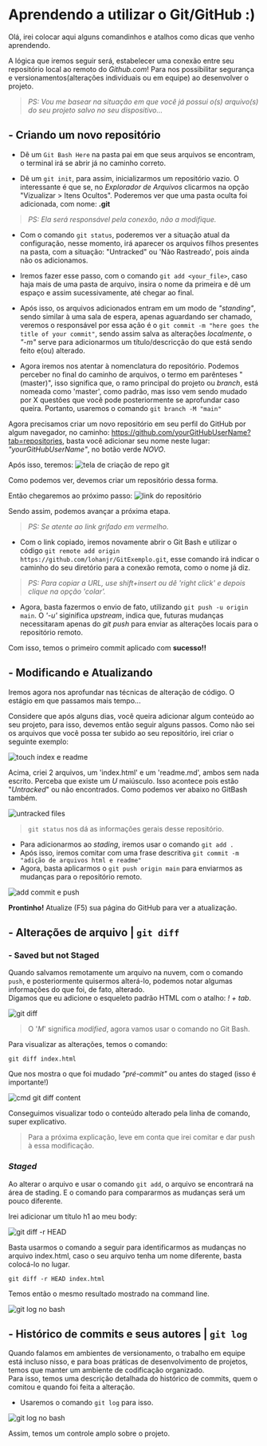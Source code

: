 # Aprendendo a utilizar o Git/GitHub :)

Olá, irei colocar aqui alguns comandinhos e atalhos como dicas que venho aprendendo.

A lógica que iremos seguir será, estabelecer uma conexão entre seu repositório local ao remoto do _Github.com_! Para nos possibilitar segurança e versionamentos(alterações individuais ou em equipe) ao desenvolver o projeto.

> _PS: Vou me basear na situação em que você já possui o(s) arquivo(s) do seu projeto salvo no seu dispositivo..._

## - Criando um novo repositório

* Dê um `Git Bash Here` na pasta pai em que seus arquivos se encontram, o terminal irá se abrir já no caminho correto.

* Dê um `git init`, para assim, inicializarmos um repositório vazio. O interessante é que se, no _Explorador de Arquivos_ clicarmos na opção "Vizualizar > Itens Ocultos". Poderemos ver que uma pasta oculta foi adicionada, com nome: <b>.git</b>
> _PS: Ela será responsável pela conexão, não a modifique._

* Com o comando `git status`, poderemos ver a situação atual da configuração, nesse momento, irá aparecer os arquivos filhos presentes na pasta, com a situação: "Untracked" ou 'Não Rastreado', pois ainda não os adicionamos.

* Iremos fazer esse passo, com o comando `git add <your_file>`, caso haja mais de uma pasta de arquivo, insira o nome da primeira e dê um espaço e assim sucessivamente, até chegar ao final.

* Após isso, os arquivos adicionados entram em um modo de _"standing"_, sendo similar à uma sala de espera, apenas aguardando ser chamado, veremos o responsável por essa ação é o `git commit -m "here goes the title of your commit"`, sendo assim salva as alterações *localmente*, o _"-m"_ serve para adicionarmos um título/descricção do que está sendo feito e(ou) alterado.

*  Agora iremos nos atentar à nomenclatura do repositório. Podemos perceber no final do caminho de arquivos, o termo em parênteses "(master)", isso significa que, o ramo principal do projeto ou _branch_, está nomeada como 'master', como padrão, mas isso vem sendo mudado por X questões que você pode posteriormente se aprofundar caso queira. Portanto, usaremos o comando `git branch -M "main"`

Agora precisamos criar um novo repositório em seu perfil do GitHub por algum navegador, no caminho: https://github.com/yourGitHubUserName?tab=repositories, basta você adicionar seu nome neste lugar: _"yourGitHubUserName"_, no botão verde *NOVO*.

Após isso, teremos:
![tela de criação de repo git](imgs/repositorioGitExemplo.png)

Como podemos ver, devemos criar um repositório dessa forma.

Então chegaremos ao próximo passo:
![link do repositório](imgs/RemotePartGrifado.png)

Sendo assim, podemos avançar a próxima etapa.

> _PS: Se atente ao link grifado em vermelho._

* Com o link copiado, iremos novamente abrir o Git Bash e utilizar o código `git remote add origin https://github.com/lohanjr/GitExemplo.git`, esse comando irá indicar o caminho do seu diretório para a conexão remota, como o nome já diz.

> _PS: Para copiar a URL, use shift+insert ou dê 'right click' e depois clique na opção 'colar'._

* Agora, basta fazermos o envio de fato, utilizando `git push -u origin main`. O _'-u'_ siginifica _upstream_, indica que, futuras mudanças necessitaram apenas do _git push_ para enviar as alterações locais para o repositório remoto.

Com isso, temos o primeiro commit aplicado com **sucesso!!**
## - Modificando e Atualizando
Iremos agora nos aprofundar nas técnicas de alteração de código. O estágio em que passamos mais tempo...

Considere que após alguns dias, você queira adicionar algum conteúdo ao seu projeto, para isso, devemos então seguir alguns passos. Como não sei os arquivos que você possa ter subido ao seu repositório, irei criar o seguinte exemplo:

![touch index e readme](imgs/criaçãoDeIndex_Readme.png)

Acima, criei 2 arquivos, um 'index.html' e um 'readme.md', ambos sem nada escrito. Perceba que existe um _U_ maiúsculo. Isso acontece pois estão "_Untracked_" ou não encontrados. Como podemos ver abaixo no GitBash também.

![untracked files](imgs/gitBashUntrackedFiles.png)

> `git status` nos dá as informações gerais desse repositório.

- Para adicionarmos ao _stading_, iremos usar o comando `git add .`
- Após isso, iremos comitar com uma frase descritiva `git commit -m "adição de arquivos html e readme"`
- Agora, basta aplicarmos o `git push origin main` para enviarmos as mudanças para o repositório remoto.

![add commit e push](imgs/first_addCommit_e_Push.png)

**Prontinho!** Atualize (F5) sua página do GitHub para ver a atualização.

## - Alterações de arquivo | `git diff`

### - Saved but not Staged

Quando salvamos remotamente um arquivo na nuvem, com o comando `push`, e posteriormente quisermos alterá-lo, podemos notar algumas informações do que foi, de fato, alterado.<br>Digamos que eu adicione o esqueleto padrão HTML com o atalho: _! + tab_.

![git diff](./imgs/ideIndex!.png)

> O '_M_' significa _modified_, agora vamos usar o comando no Git Bash.

Para visualizar as alterações, temos o comando:
```
git diff index.html
```
Que nos mostra o que foi mudado _"pré-commit"_ ou antes do staged (isso é importante!)<br>

![cmd git diff content](./imgs/cmdDiffImage.png)

Conseguimos visualizar todo o conteúdo alterado pela linha de comando, super explicativo.

> Para a próxima explicação, leve em conta que irei comitar e dar push à essa modificação.

### *Staged*

Ao alterar o arquivo e usar o comando `git add`, o arquivo se encontrará na área de stading. E o comando para compararmos as mudanças será um pouco diferente.

Irei adicionar um título h1 ao meu body:

![git diff -r HEAD](./imgs/gitDiff-rHEAD.png)

Basta usarmos o comando a seguir para identificarmos as mudanças no arquivo index.html, caso o seu arquivo tenha um nome diferente, basta colocá-lo no lugar.

```
git diff -r HEAD index.html
```

Temos então o mesmo resultado mostrado na command line.

![git log no bash](./imgs/gitDiff-rHEADcommandLine.png)

## - Histórico de commits e seus autores | `git log`

Quando falamos em ambientes de versionamento, o trabalho em equipe está incluso nisso, e para boas práticas de desenvolvimento de projetos, temos que manter um ambiente de codificação organizado.<br>
Para isso, temos uma descrição detalhada do histórico de commits, quem o comitou e quando foi feita a alteração.

* Usaremos o comando `git log` para isso.

![git log no bash](./imgs/gitLogNoBash.png)

Assim, temos um controle amplo sobre o projeto.